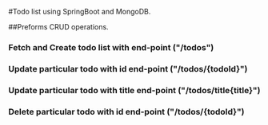 
#Todo list using SpringBoot and MongoDB.

##Preforms CRUD operations.

### Fetch and Create todo list with end-point ("/todos")
### Update particular todo with id end-point ("/todos/{todoId}")
### Update particular todo with title end-point ("/todos/title{title}")
### Delete particular todo with id end-point ("/todos/{todoId}")
